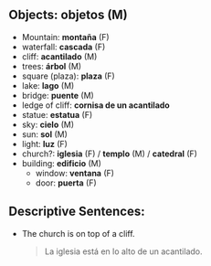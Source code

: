 ## Objects: **objetos** (M)
- Mountain: **montaña** (F)
- waterfall: **cascada** (F)
- cliff: **acantilado** (M)
- trees: **árbol** (M)
- square (plaza): **plaza** (F)
- lake: **lago** (M)
- bridge: **puente** (M)
- ledge of cliff: **cornisa de un acantilado**
- statue: **estatua** (F)
- sky: **cielo** (M)
- sun: **sol** (M)
- light: **luz** (F)
- church?: **iglesia** (F) / **templo** (M) / **catedral** (F)
- building: **edificio** (M)
	- window: **ventana** (F)
	- door: **puerta** (F)
## Descriptive Sentences:
- The church is on top of a cliff.
	> La iglesia está en lo alto de un acantilado.